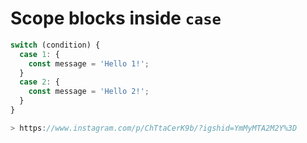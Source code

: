 # Scope blocks inside `case`

```js
switch (condition) {
  case 1: {
    const message = 'Hello 1!';
  }
  case 2: {
    const message = 'Hello 2!';
  }
}

> https://www.instagram.com/p/ChTtaCerK9b/?igshid=YmMyMTA2M2Y%3D
